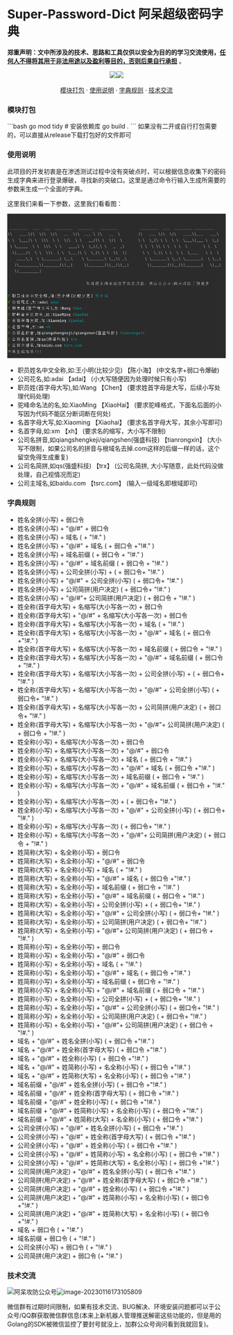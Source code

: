 # Super-Password-Dict 阿呆超级密码字典
**郑重声明：文中所涉及的技术、思路和工具仅供以安全为目的的学习交流使用，<u>任何人不得将其用于非法用途以及盈利等目的，否则后果自行承担</u>** 。
<p align="center"><a href="https://opensource.org/licenses/MIT"><img src="https://img.shields.io/badge/license-MIT-_red.svg"></a><a href="https://github.com/z-bool/super-password-dict"><img  src="https://goreportcard.com/badge/github.com/projectdiscovery/httpx"></a></p>

<p align="center"><a href="#install">模块打包</a> · <a href="#tall">使用说明</a> · <a href="#notice">字典规则</a> · <a href="#communicate">技术交流</a></p>

<div id="install"></div>
<h3>模块打包</h3>
```bash
go mod tidy # 安装依赖库
go build .
```
如果没有二开或自行打包需要的，可以直接从release下载打包好的文件即可
<div id= "tall"></div>
<h3>使用说明</h3>
此项目的开发初衷是在渗透测试过程中没有突破点时，可以根据信息收集下的密码生成字典来进行登录爆破，寻找新的突破口。这里是通过命令行输入生成所需要的参数来生成一个全面的字典。
<p>这里我们来看一下参数，这里我们看看图：</p>
<div><img src="img1.png"></div>
<ul>
<li>职员姓名中文全称,如:王小明(比较少见) 【陈小海】     (中文名字+弱口令爆破)</li>
<li>公司花名,如:adai 【adai】     (小大写随便因为处理时候只有小写)</li>
<li>职员姓(首字母大写),如:Wang 【Chen】     (要求姓首字母是大写，后续小写处理代码处理)</li>
<li>驼峰命名法的名,如:XiaoMing 【XiaoHai】    (要求驼峰格式，下面名后面的小写因为代码不能区分断词断在何处)</li>
<li>名首字母大写,如:Xiaoming 【Xiaohai】     (要求名首字母大写，其余小写即可)</li>
<li>名首字母,如:xm 【xh】          (要求名的缩写，大小写不限制)</li>
<li>公司名拼音,如qiangshengkeji/qiangshen(强盛科技) 【tianrongxin】    (大小写不限制，如果公司名的拼音与根域名去掉.com这样的后缀一样的话，这个留空免得生成重复)</li>
<li>公司名简拼,如qs(强盛科技) 【trx】       (公司名简拼, 大小写随意，此处代码没做处理，自己视情况而定)</li>
<li>公司主域名,如baidu.com 【tsrc.com】     (输入一级域名即根域即可)</li>
</ul>
<div id="notice"></div>
<h3>字典规则</h3>
<ul>
<li>姓名全拼(小写) + 弱口令</li>
<li>姓名全拼(小写) + "@/#" + 弱口令</li>
<li>姓名全拼(小写) + 域名 ( + "!#." )</li>
<li>姓名全拼(小写) + "@/#" + 域名 ( + 弱口令 +"!#." )</li>
<li>姓名全拼(小写) + 域名前缀 ( + 弱口令 + "!#." )</li>
<li>姓名全拼(小写) + "@/#" + 域名前缀 ( + 弱口令 + "!#." )</li>
<li>姓名全拼(小写) + 公司全拼(小写) +  ( + 弱口令+ "!#." )</li>
<li>姓名全拼(小写) + "@/#" + 公司全拼(小写) ( + 弱口令+ "!#." )</li>
<li>姓名全拼(小写) + 公司简拼(用户决定) ( + 弱口令+ "!#." )</li>
<li>姓名全拼(小写) + "@/#"+ 公司简拼(用户决定) ( + 弱口令 + "!#." )</li>
<li>姓全称(首字母大写) + 名缩写(大小写各一次) + 弱口令</li>
<li>姓全称(首字母大写) + "@/#" + 名缩写(大小写各一次)  + 弱口令</li>
<li>姓全称(首字母大写) + 名缩写(大小写各一次) + 域名 ( + "!#." )</li>
<li>姓全称(首字母大写) + 名缩写(大小写各一次) + "@/#" + 域名 ( + 弱口令 +"!#." )</li>
<li>姓全称(首字母大写) + 名缩写(大小写各一次) + 域名前缀 ( + 弱口令 + "!#." )</li>
<li>姓全称(首字母大写) + 名缩写(大小写各一次) + "@/#" + 域名前缀 ( + 弱口令 + "!#." )</li>
<li>姓全称(首字母大写) + 名缩写(大小写各一次) + 公司全拼(小写) +  ( + 弱口令+ "!#." )</li>
<li>姓全称(首字母大写) + 名缩写(大小写各一次) + "@/#" + 公司全拼(小写) ( + 弱口令+ "!#." )</li>
<li>姓全称(首字母大写) + 名缩写(大小写各一次) + 公司简拼(用户决定) ( + 弱口令+ "!#." )</li>
<li>姓全称(首字母大写) + 名缩写(大小写各一次) + "@/#"+ 公司简拼(用户决定) ( + 弱口令 + "!#." )</li>
<li>姓全称(小写) + 名缩写(大小写各一次) + 弱口令 </li>
<li>姓全称(小写) + 名缩写(大小写各一次) + "@/#" + 弱口令</li>
<li>姓全称(小写) + 名缩写(大小写各一次) + 域名 ( + 弱口令 + "!#." )</li>
<li>姓全称(小写) + 名缩写(大小写各一次) + "@/#" + 域名 ( + 弱口令 +"!#." )</li>
<li>姓全称(小写) + 名缩写(大小写各一次) + 域名前缀 ( + 弱口令 + "!#." )</li>
<li>姓全称(小写) + 名缩写(大小写各一次) + "@/#" + 域名前缀 ( + 弱口令 + "!#." )</li>
<li>姓全称(小写) + 名缩写(大小写各一次) +  ( + 弱口令+ "!#." )</li>
<li>姓全称(小写) + 名缩写(大小写各一次) + "@/#" + 公司全拼(小写) ( + 弱口令+ "!#." )</li>
<li>姓全称(小写) + 名缩写(大小写各一次) ( + 弱口令+ "!#." )</li>
<li>姓全称(小写) + 名缩写(大小写各一次) + "@/#"+ 公司简拼(用户决定) ( + 弱口令 + "!#." )</li>
<li>姓简称(大写) + 名全称(小写) + 弱口令</li>
<li>姓简称(大写) + 名全称(小写) + "@/#" + 弱口令</li>
<li>姓简称(大写) + 名全称(小写) + 域名 ( + "!#." )</li>
<li>姓简称(大写) + 名全称(小写) + "@/#" + 域名 ( + 弱口令 +"!#." )</li>
<li>姓简称(大写) + 名全称(小写) + 域名前缀 ( + 弱口令 + "!#." )</li>
<li>姓简称(大写) + 名全称(小写) + "@/#" + 域名前缀 ( + 弱口令 + "!#." )</li>
<li>姓简称(大写) + 名全称(小写) + 公司全拼(小写) +  ( + 弱口令+ "!#." )</li>
<li>姓简称(大写) + 名全称(小写) + "@/#" + 公司全拼(小写) ( + 弱口令+ "!#." )</li>
<li>姓简称(大写) + 名全称(小写) + 公司简拼(用户决定) ( + 弱口令+ "!#." )</li>
<li>姓简称(大写) + 名全称(小写) + "@/#"+ 公司简拼(用户决定) ( + 弱口令 + "!#." )</li>
<li>姓简称(小写) + 名全称(小写) + 弱口令</li>
<li>姓简称(小写) + 名全称(小写) + "@/#" + 弱口令</li>
<li>姓简称(小写) + 名全称(小写) + 域名 ( + "!#." )</li>
<li>姓简称(小写) + 名全称(小写) + "@/#" + 域名 ( + 弱口令 +"!#." )</li>
<li>姓简称(小写) + 名全称(小写) + 域名前缀 ( + 弱口令 + "!#." )</li>
<li>姓简称(小写) + 名全称(小写) + "@/#" + 域名前缀 ( + 弱口令 + "!#." )</li>
<li>姓简称(小写) + 名全称(小写) + 公司全拼(小写) +  ( + 弱口令+ "!#." )</li>
<li>姓简称(小写) + 名全称(小写) + "@/#" + 公司全拼(小写) ( + 弱口令+ "!#." )</li>
<li>姓简称(小写) + 名全称(小写) + 公司简拼(用户决定) ( + 弱口令+ "!#." )</li>
<li>姓简称(小写) + 名全称(小写) + "@/#"+ 公司简拼(用户决定) ( + 弱口令 + "!#." )</li>
<li>域名 + "@/#" + 姓名全拼(小写) ( + 弱口令 +"!#." )</li>
<li>域名 + "@/#" + 姓全称(首字母大写) ( + 弱口令 +"!#." )</li>
<li>域名 + "@/#" + 姓全称(小写) ( + 弱口令 +"!#." )</li>
<li>域名 + "@/#" + 姓简称(小写) + 名全称(小写) ( + 弱口令 +"!#." )</li>
<li>域名 + "@/#" + 姓简称(大写) + 名全称(小写) ( + 弱口令 +"!#." )</li>
<li>域名前缀 + "@/#" + 姓名全拼(小写) ( + 弱口令 +"!#." )</li>
<li>域名前缀 + "@/#" + 姓全称(首字母大写) ( + 弱口令 +"!#." )</li>
<li>域名前缀 + "@/#" + 姓全称(小写) ( + 弱口令 +"!#." )</li>
<li>域名前缀 + "@/#" + 姓简称(小写) + 名全称(小写) ( + 弱口令 +"!#." )</li>
<li>域名前缀 + "@/#" + 姓简称(大写) + 名全称(小写) ( + 弱口令 +"!#." )</li>
<li>公司全拼(小写) + "@/#" + 姓名全拼(小写) ( + 弱口令 +"!#." )</li>
<li>公司全拼(小写) + "@/#" + 姓全称(首字母大写) ( + 弱口令 +"!#." )</li>
<li>公司全拼(小写) + "@/#" + 姓全称(小写) ( + 弱口令 +"!#." )</li>
<li>公司全拼(小写) + "@/#" + 姓简称(小写) + 名全称(小写) ( + 弱口令 +"!#." )</li>
<li>公司全拼(小写) + "@/#" + 姓简称(大写) + 名全称(小写) ( + 弱口令 +"!#." )</li>
<li>公司简拼(用户决定)  + "@/#" + 姓名全拼(小写) ( + 弱口令 +"!#." )</li>
<li>公司简拼(用户决定)  + "@/#" + 姓全称(首字母大写) ( + 弱口令 +"!#." )</li>
<li>公司简拼(用户决定)  + "@/#" + 姓全称(小写) ( + 弱口令 +"!#." )</li>
<li>公司简拼(用户决定)  + "@/#" + 姓简称(小写) + 名全称(小写) ( + 弱口令 +"!#." )</li>
<li>公司简拼(用户决定)  + "@/#" + 姓简称(大写) + 名全称(小写) ( + 弱口令 +"!#." )</li>
<li>域名 + 弱口令 ( + "!#." )</li>
<li>域名前缀 + 弱口令 ( + "!#." )</li>
<li>公司全拼(小写) + 弱口令 ( + "!#." )</li>
<li>公司简拼(用户决定) + 弱口令 (+ "!#." )</li>
</ul>
<div id="communicate"></div>

<h3>技术交流</h3>

<img src="https://cdn.jsdelivr.net/gh/z-bool/images@master/img/qrcode_for_gh_c90beef1e2e7_258.jpg" alt="阿呆攻防公众号" style="zoom:100%;" />![image-20230116173105809](https://cdn.jsdelivr.net/gh/z-bool/images@master/img/image-20230116173105809.png)



微信群有过期时间限制，如果有技术交流、BUG解决、环境安装问题都可以于公众号/QQ群获取微信群信息(本来上新机器人管理推送解密这些功能的，但是用的Golang的SDK被微信监控了要封号就没上，加群公众号询问看到我就回复)。

 
